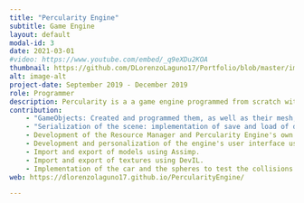 ```yaml
---
title: "Percularity Engine"
subtitle: Game Engine
layout: default
modal-id: 3
date: 2021-03-01
#video: https://www.youtube.com/embed/_q9eXDu2KOA
thumbnail: https://github.com/DLorenzoLaguno17/Portfolio/blob/master/img/portfolio/Percularity.gif?raw=true
alt: image-alt
project-date: September 2019 - December 2019
role: Programmer
description: Percularity is a a game engine programmed from scratch with C++ using open third-party libraries. It was developed in third course by two students. The purpouse of the subject was to build a game engine useful enough it could allow us to develop a game with the whole class as a big team. Using pairs, each team developed their own version of the program with the idea of mergeing the best parts of each of them into the best game engine we could get.
contribution: 
    - "GameObjects: Created and programmed them, as well as their mesh, material and rigidbody components. I also programmed how are they seen in the hierarchy"    
    - "Serialization of the scene: implementation of save and load of different scenes using JSON."
    - Development of the Resource Manager and Percularity Engine's own file format.
    - Development and personalization of the engine's user interface using Dear ImGui.
    - Import and export of models using Assimp.
    - Import and export of textures using DevIL.
    - Implementation of the car and the spheres to test the collisions of the scene.
web: https://dlorenzolaguno17.github.io/PercularityEngine/

---
```

